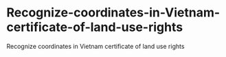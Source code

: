 # Recognize-coordinates-in-Vietnam-certificate-of-land-use-rights
Recognize coordinates in Vietnam certificate of land use rights
